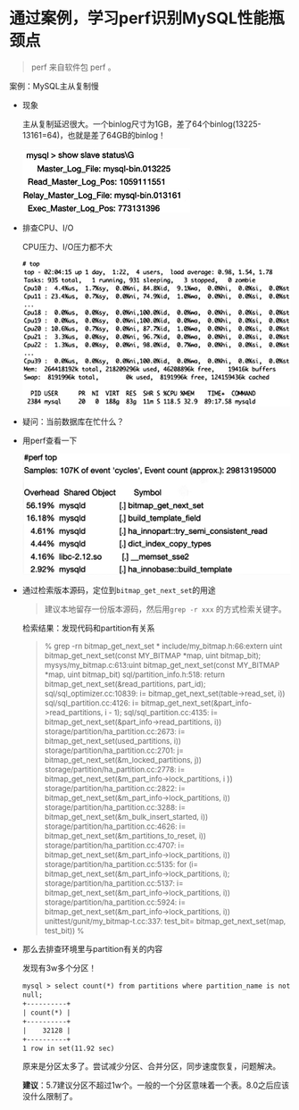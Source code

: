 # 通过案例，学习perf识别MySQL性能瓶颈点

> perf 来自软件包 perf 。

案例：MySQL主从复制慢

- 现象

  主从复制延迟很大。一个binlog尺寸为1GB，差了64个binlog(13225-13161=64)，也就是差了64GB的binlog！

  ![perf1](.pics/perf1.png)

  

- 排查CPU、I/O

  CPU压力、I/O压力都不大

  ![perf2](.pics/perf2.png)



- 疑问：当前数据库在忙什么？

- 用perf查看一下

  ![perf3_top](.pics/perf3_top.png)

- 通过检索版本源码，定位到`bitmap_get_next_set`的用途

  > 建议本地留存一份版本源码，然后用`grep -r xxx` 的方式检索关键字。

  检索结果：发现代码和partition有关系

  > <font size=2> % grep -rn bitmap_get_next_set * </font>
  > <font size=2> include/my_bitmap.h:66:extern uint bitmap_get_next_set(const MY_BITMAP *map, uint bitmap_bit);  </font>
  > <font size=2> mysys/my_bitmap.c:613:uint bitmap_get_next_set(const MY_BITMAP *map, uint bitmap_bit)  </font>
  > <font size=2> sql/partition_info.h:518:    return bitmap_get_next_set(&read_partitions, part_id);  </font>
  > <font size=2> sql/sql_optimizer.cc:10839:       i= bitmap_get_next_set(table->read_set, i))  </font>
  > <font size=2> sql/sql_partition.cc:4126:    i= bitmap_get_next_set(&part_info->read_partitions, i - 1);  </font>
  > <font size=2> sql/sql_partition.cc:4135:       i= bitmap_get_next_set(&part_info->read_partitions, i))  </font>
  > <font size=2> storage/partition/ha_partition.cc:2673:       i= bitmap_get_next_set(used_partitions, i))  </font>
  > <font size=2> storage/partition/ha_partition.cc:2701:       j= bitmap_get_next_set(&m_locked_partitions, j))  </font>
  > <font size=2> storage/partition/ha_partition.cc:2778:         i= bitmap_get_next_set(&m_part_info->lock_partitions, i  </font>))
  > <font size=2> storage/partition/ha_partition.cc:2822:       i= bitmap_get_next_set(&m_part_info->lock_partitions, i))  </font>
  > <font size=2> storage/partition/ha_partition.cc:3288:       i= bitmap_get_next_set(&m_bulk_insert_started, i))  </font>
  > <font size=2> storage/partition/ha_partition.cc:4626:       i= bitmap_get_next_set(&m_partitions_to_reset, i))  </font>
  > <font size=2> storage/partition/ha_partition.cc:4707:       i= bitmap_get_next_set(&m_part_info->lock_partitions, i))  </font>
  > <font size=2> storage/partition/ha_partition.cc:5135:  for (i= bitmap_get_next_set(&m_part_info->lock_partitions, i);  </font>
  > <font size=2> storage/partition/ha_partition.cc:5137:       i= bitmap_get_next_set(&m_part_info->lock_partitions, i))  </font>
  > <font size=2> storage/partition/ha_partition.cc:5924:       i= bitmap_get_next_set(&m_part_info->lock_partitions, i))  </font>
  > <font size=2> unittest/gunit/my_bitmap-t.cc:337:       test_bit= bitmap_get_next_set(map, test_bit))  </font>
  > <font size=2> %  </font>

  

- 那么去排查环境里与partition有关的内容

  发现有3w多个分区！

  ```
  mysql > select count(*) from partitions where partition_name is not null;
  +----------+
  | count(*) |
  +----------+
  |    32128 |
  +----------+
  1 row in set(11.92 sec)
  ```

  原来是分区太多了。尝试减少分区、合并分区，同步速度恢复，问题解决。

  **建议**：5.7建议分区不超过1w个。一般的一个分区意味着一个表。8.0之后应该没什么限制了。
